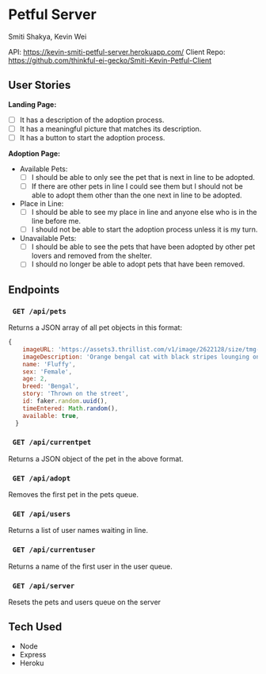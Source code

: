 # Petful Server
Smiti Shakya, Kevin Wei

API: https://kevin-smiti-petful-server.herokuapp.com/
Client Repo: https://github.com/thinkful-ei-gecko/Smiti-Kevin-Petful-Client

## User Stories
**Landing Page:**
  - [ ] It has a description of the adoption process.
  - [ ] It has a meaningful picture that matches its description.
  - [ ] It has a button to start the adoption process.

**Adoption Page:**
- Available Pets:
  - [ ] I should be able to only see the pet that is next in line to be adopted.
  - [ ] If there are other pets in line I could see them but I should not be able to adopt them other than the one next in line to be adopted.
- Place in Line:
  - [ ] I should be able to see my place in line and anyone else who is in the line before me.
  - [ ] I should not be able to start the adoption process unless it is my turn.
- Unavailable Pets:
  - [ ] I should be able to see the pets that have been adopted by other pet lovers and removed from the shelter.
  - [ ] I should no longer be able to adopt pets that have been removed.

## Endpoints
### ``` GET /api/pets```
Returns a JSON array of all pet objects in this format:
```javascript
{
    imageURL: 'https://assets3.thrillist.com/v1/image/2622128/size/tmg-slideshow_l.jpg',
    imageDescription: 'Orange bengal cat with black stripes lounging on concrete.',
    name: 'Fluffy',
    sex: 'Female',
    age: 2,
    breed: 'Bengal',
    story: 'Thrown on the street',
    id: faker.random.uuid(),
    timeEntered: Math.random(),
    available: true,
  }
```
### ``` GET /api/currentpet```
Returns a JSON object of the pet in the above format.
### ``` GET /api/adopt```
Removes the first pet in the pets queue.
### ``` GET /api/users```
Returns a list of user names waiting in line.
### ``` GET /api/currentuser```
Returns a name of the first user in the user queue.
### ``` GET /api/server```
Resets the pets and users queue on the server

## Tech Used
- Node
- Express
- Heroku